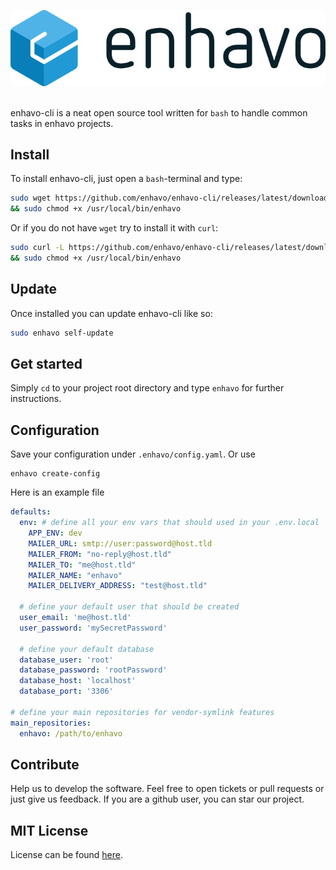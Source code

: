 ![alt text](images/enhavo.svg "enhavo")
<br/>
<br/>

enhavo-cli is a neat open source tool written for `bash` to handle common tasks in enhavo projects.


Install
-------

To install enhavo-cli, just open a `bash`-terminal and type:

```bash
sudo wget https://github.com/enhavo/enhavo-cli/releases/latest/download/enhavo.phar -O /usr/local/bin/enhavo \
&& sudo chmod +x /usr/local/bin/enhavo
```

Or if you do not have `wget` try to install it with `curl`:

```bash
sudo curl -L https://github.com/enhavo/enhavo-cli/releases/latest/download/enhavo.phar --output /usr/local/bin/enhavo \
&& sudo chmod +x /usr/local/bin/enhavo
```

Update
-------
Once installed you can update enhavo-cli like so:

```bash
sudo enhavo self-update
```

Get started
-----------

Simply `cd` to your project root directory and type `enhavo` for further instructions. 

Configuration
-------------

Save your configuration under `.enhavo/config.yaml`. Or use
```
enhavo create-config
```

Here is an example file
```yaml
defaults:
  env: # define all your env vars that should used in your .env.local
    APP_ENV: dev
    MAILER_URL: smtp://user:password@host.tld
    MAILER_FROM: "no-reply@host.tld"
    MAILER_TO: "me@host.tld"
    MAILER_NAME: "enhavo"
    MAILER_DELIVERY_ADDRESS: "test@host.tld"

  # define your default user that should be created
  user_email: 'me@host.tld' 
  user_password: 'mySecretPassword'

  # define your default database
  database_user: 'root'
  database_password: 'rootPassword'
  database_host: 'localhost'
  database_port: '3306'

# define your main repositories for vendor-symlink features
main_repositories:
  enhavo: /path/to/enhavo
```

Contribute
----------

Help us to develop the software. 
Feel free to open tickets or pull requests or just give us feedback.
If you are a github user, you can star our project.

MIT License
-----------

License can be found [here](https://github.com/enhavo/enhavo/blob/master/LICENSE).

